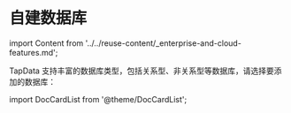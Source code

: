 # 自建数据库
import Content from '../../reuse-content/_enterprise-and-cloud-features.md';

<Content />

TapData 支持丰富的数据库类型，包括关系型、非关系型等数据库，请选择要添加的数据库：

import DocCardList from '@theme/DocCardList';

<DocCardList />
